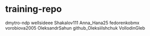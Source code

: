 # training-repo
dmytro-ndp 
wellsideee 
Shakalov111 
Anna_Hana25
fedorenkobmx
vorobiova2005
OleksandrSahun
github_OleksiiIshchuk VollodinGleb
